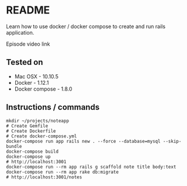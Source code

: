 # README

Learn how to use docker / docker compose to create and run rails application.

Episode video link

## Tested on

* Mac OSX - 10.10.5
* Docker - 1.12.1
* Docker compose - 1.8.0

## Instructions / commands

```
mkdir ~/projects/noteapp
# Create Gemfile
# Create Dockerfile
# Create docker-compose.yml
docker-compose run app rails new . --force --database=mysql --skip-bundle
docker-compose build
docker-compose up
# http://localhost:3001
docker-compose run --rm app rails g scaffold note title body:text
docker-compose run --rm app rake db:migrate
# http://localhost:3001/notes
```


